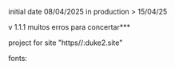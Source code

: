 initial date 08/04/2025
in production > 15/04/25

v 1.1.1
muitos erros para concertar***

project for site "https//:duke2.site"

fonts:
